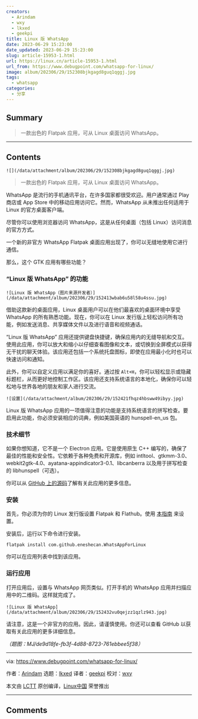 ```yaml
---
creators:
  - Arindam
  - wxy
  - lkxed
  - geekpi
title: Linux 版 WhatsApp
date: 2023-06-29 15:23:00
date_updated: 2023-06-29 15:23:00
slug: article-15953-1.html
url: https://linux.cn/article-15953-1.html
url_from: https://www.debugpoint.com/whatsapp-for-linux/
image: album/202306/29/152308bjkgagd8guq1qggj.jpg
tags:
  - whatsapp
categories:
  - 分享
---
```


## Summary

> 一款出色的 Flatpak 应用，可从 Linux 桌面访问 WhatsApp。

***

<!-- more -->

## Contents

`![](/data/attachment/album/202306/29/152308bjkgagd8guq1qggj.jpg)`

> 
> 一款出色的 Flatpak 应用，可从 Linux 桌面访问 WhatsApp。
> 
> 
> 

WhatsApp 是流行的手机通讯平台，在许多国家都很受欢迎。用户通常通过 Play 商店或 App Store 中的移动应用访问它。然而，WhatsApp 从未推出任何适用于 Linux 的官方桌面客户端。

尽管你可以使用浏览器访问 WhatsApp，这是从任何桌面（包括 Linux）访问消息的官方方式。

一个新的非官方 WhatsApp Flatpak 桌面应用出现了，你可以无缝地使用它进行通信。

那么，这个 GTK 应用有哪些功能？

### “Linux 版 WhatsApp” 的功能

`![Linux 版 WhatsApp（图片来源开发者）](/data/attachment/album/202306/29/152413wbab6u58l58u4ssu.jpg)`

借助这款新的桌面应用，Linux 桌面用户可以在他们最喜欢的桌面环境中享受 WhatsApp 的所有熟悉功能。现在，你可以在 Linux 发行版上轻松访问所有功能，例如发送消息、共享媒体文件以及进行语音和视频通话。

“Linux 版 WhatsApp” 应用还提供键盘快捷键，确保应用内的无缝导航和交互。使用此应用，你可以放大和缩小以仔细查看图像和文本，或切换到全屏模式以获得无干扰的聊天体验。该应用还包括一个系统托盘图标，即使在应用最小化时也可以快速访问和通知。

此外，你可以自定义应用以满足你的喜好。通过按 `Alt+H`，你可以轻松显示或隐藏标题栏，从而更好地控制工作区。该应用还支持系统语言的本地化，确保你可以轻松地与世界各地的朋友和家人进行交流。

`![设置](/data/attachment/album/202306/29/152421fhqz4hbsww49ibyy.jpg)`

Linux 版 WhatsApp 应用的一项值得注意的功能是支持系统语言的拼写检查。要启用此功能，你必须安装相应的词典，例如美国英语的 hunspell-en\_us 包。

### 技术细节

如果你想知道，它不是一个 Electron 应用。它是使用原生 C++ 编写的，确保了最佳的性能和安全性。它依赖于各种免费和开源库，例如 intltool、gtkmm-3.0、webkit2gtk-4.0、ayatana-appindicator3-0.1、libcanberra 以及用于拼写检查的 libhunspell（可选）。

你可以从 [GitHub 上的源码](https://github.com/eneshecan/whatsapp-for-linux)了解有关此应用的更多信息。

### 安装

首先，你必须为你的 Linux 发行版设置 Flatpak 和 Flathub。使用 [本指南](https://www.debugpoint.com/how-to-install-flatpak-apps-ubuntu-linux/) 来设置。

安装后，运行以下命令进行安装。

```shell
flatpak install com.github.eneshecan.WhatsAppForLinux
```

你可以在应用列表中找到该应用。

### 运行应用

打开应用后，设置与 WhatsApp 网页类似。打开手机的 WhatsApp 应用并扫描应用中的二维码。这样就完成了。

`![Linux 版 WhatsApp](/data/attachment/album/202306/29/152432vu0qejzz1qzlz943.jpg)`

请注意，这是一个非官方的应用。因此，请谨慎使用。你还可以查看 GitHub 以获取有关此应用的更多详细信息。

*（题图：MJ/de9d18fe-fb3f-4d88-8723-761ebbee5f38）*

---

via: <https://www.debugpoint.com/whatsapp-for-linux/>

作者：[Arindam](https://www.debugpoint.com/author/admin1/) 选题：[lkxed](https://github.com/lkxed/) 译者：[geekpi](https://github.com/geekpi) 校对：[wxy](https://github.com/wxy)

本文由 [LCTT](https://github.com/LCTT/TranslateProject) 原创编译，[Linux中国](https://linux.cn/) 荣誉推出

***

## Comments
